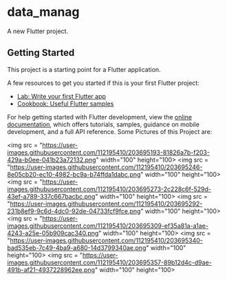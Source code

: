 # data_manag

A new Flutter project.

## Getting Started

This project is a starting point for a Flutter application.

A few resources to get you started if this is your first Flutter project:

- [Lab: Write your first Flutter app](https://docs.flutter.dev/get-started/codelab)
- [Cookbook: Useful Flutter samples](https://docs.flutter.dev/cookbook)

For help getting started with Flutter development, view the
[online documentation](https://docs.flutter.dev/), which offers tutorials,
samples, guidance on mobile development, and a full API reference.
Some Pictures of this Project are: 

<img src = "https://user-images.githubusercontent.com/112195410/203695193-81826a7b-f203-429a-b0ee-041b23a72132.png" width="100" height="100>
<img src = "https://user-images.githubusercontent.com/112195410/203695246-8e05cb20-ec10-4982-bc9a-b74ffda1dabc.png" width="100" height="100>               <img src = "https://user-images.githubusercontent.com/112195410/203695273-2c228c6f-529d-43ef-a789-337c667bacbc.png" width="100" height="100>               <img src = "https://user-images.githubusercontent.com/112195410/203695292-231b8ef9-9c6d-4dc0-92de-04733fcf9fce.png" width="100" height="100>               <img src = "https://user-images.githubusercontent.com/112195410/203695309-ef35a81a-a1ae-4243-a25e-05b909cac340.png" width="100" height="100>               <img src = "https://user-images.githubusercontent.com/112195410/203695340-bad535eb-7c49-4ba9-a680-14d3799340ae.png" width="100" height="100>               <img src = "https://user-images.githubusercontent.com/112195410/203695357-89b12d4c-d9ae-491b-af21-4937228962ee.png" width="100" height="100>                                                                
